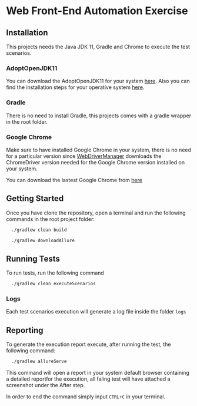 # Web Front-End Automation Exercise

## Installation

This projects needs the Java JDK 11, Gradle and Chrome to execute the test scenarios.

### AdoptOpenJDK11

You can download the AdoptOpenJDK11 for your system [here](https://adoptopenjdk.net/). Also you can find the
installation steps for your operative system [here](https://adoptopenjdk.net/installation.html).

### Gradle

There is no need to install Gradle, this projects comes with a gradle wrapper in the root folder.

### Google Chrome

Make sure to have installed Google Chrome in your system, there is no need for a particular version
since [WebDriverManager](https://github.com/bonigarcia/webdrivermanager) downloads the ChromeDriver version needed for
the Google Chrome version installed on your system.

You can download the lastest Google Chrome from [here](https://www.google.com/intl/es/chrome/)

## Getting Started

Once you have clone the repository, open a terminal and run the following commands in the root project folder:

```bash
  ./gradlew clean build
```

```bash
  ./gradlew downloadAllure
```

## Running Tests

To run tests, run the following command

```bash
  ./gradlew clean executeScenarios
```

### Logs

Each test scenarios execution will generate a log file inside the folder `logs`

## Reporting

To generate the execution report execute, after running the test, the following command:

```bash
  ./gradlew allureServe
```

This command will open a report in your system default browser containing a detailed reportfor the execution, all faling
test will have attached a screenshot under the After step.

In order to end the command simply input `CTRL+C` in your terminal.